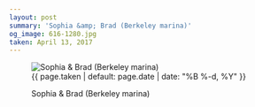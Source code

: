 ```yaml
---
layout: post
summary: 'Sophia &amp; Brad (Berkeley marina)'
og_image: 616-1280.jpg
taken: April 13, 2017
---
```


<figure class="post">
 <img alt="Sophia &amp; Brad (Berkeley marina)" sizes="(min-width: 700px) 50vw, calc(100vw - 2rem)" src="{{ site.assets_url }}/616-640.jpg" srcset="{{ site.assets_url }}/616-320.jpg 320w, {{ site.assets_url }}/616-640.jpg 640w, {{ site.assets_url }}/616-960.jpg 960w, {{ site.assets_url }}/616-1280.jpg 1280w"/>
 <figcaption>
  <time>
   {{ page.taken | default: page.date | date: "%B %-d, %Y" }}
  </time>
  <p>
   Sophia &amp; Brad (Berkeley marina)
  </p>
 </figcaption>
</figure>

